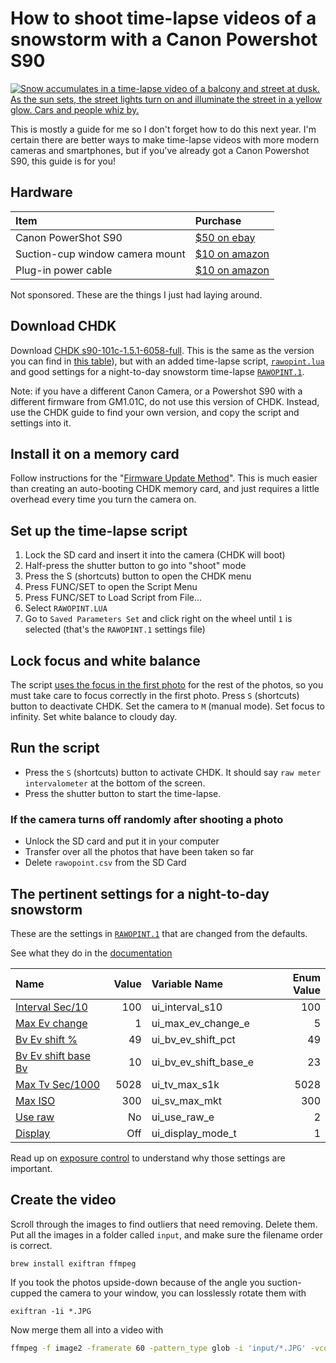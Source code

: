 # How to shoot time-lapse videos of a snowstorm with a Canon Powershot S90

[![Snow accumulates in a time-lapse video of a balcony and street at dusk. As the sun sets, the street lights turn on and illuminate the street in a yellow glow. Cars and people whiz by.](snowy-dusk.gif)](https://www.youtube.com/watch?v=gHC3DE4PHYs)

This is mostly a guide for me so I don't forget how to do this next year. I'm certain there are better ways to make time-lapse videos with more modern cameras and smartphones, but if you've already got a Canon Powershot S90, this guide is for you!

## Hardware

| Item                            | Purchase            |
| :------------------------------ | :------------------ |
| Canon PowerShot S90             | [$50 on ebay][9]    |
| Suction-cup window camera mount | [$10 on amazon][10] |
| Plug-in power cable             | [$10 on amazon][11] |

[9]: https://www.ebay.com/sch/i.html?_from=R40&_nkw=canon+powershot+s90&_sacat=31388&rt=nc&LH_All=1
[10]: https://www.amazon.com/iSportgo-Suction-Different-KDLINKS-Cameras/dp/B06ZZW2Q77/ref=sr_1_5?keywords=suction+cup+camera+mount&qid=1643692702&sr=8-5
[11]: https://www.amazon.com/gp/product/B005FEIWIS/ref=ppx_yo_dt_b_search_asin_title?ie=UTF8&psc=1

Not sponsored. These are the things I just had laying around.

## Download CHDK

Download [CHDK s90-101c-1.5.1-6058-full](s90-101c-1). This is the same as the version you can find in [this table](http://mighty-hoernsche.de)), but with an added time-lapse script, [`rawopint.lua`](s90-101c-1/CHDK/SCRIPTS/rawopint.lua) and good settings for a night-to-day snowstorm time-lapse [`RAWOPINT.1`](s90-101c-1/CHDK/DATA/RAWOPINT.1).

Note: if you have a different Canon Camera, or a Powershot S90 with a different firmware from GM1.01C, do not use this version of CHDK. Instead, use the CHDK guide to find your own version, and copy the script and settings into it.

## Install it on a memory card

Follow instructions for the "[Firmware Update Method](https://chdk.fandom.com/wiki/Prepare_your_SD_card#Firmware_Update_Method.2A)". This is much easier than creating an auto-booting CHDK memory card, and just requires a little overhead every time you turn the camera on.

## Set up the time-lapse script

1. Lock the SD card and insert it into the camera (CHDK will boot)
2. Half-press the shutter button to go into "shoot" mode
3. Press the S (shortcuts) button to open the CHDK menu
4. Press FUNC/SET to open the Script Menu
5. Press FUNC/SET to Load Script from File...
6. Select `RAWOPINT.LUA`
7. Go to `Saved Parameters Set` and click right on the wheel until `1` is selected (that's the `RAWOPINT.1` settings file)

## Lock focus and white balance

The script [uses the focus in the first photo](https://github.com/reyalpchdk/chdkscripts/tree/main/src/rawopint#metering-and-exposure-control) for the rest of the photos, so you must take care to focus correctly in the first photo. Press `S` (shortcuts) button to deactivate CHDK. Set the camera to `M` (manual mode). Set focus to infinity. Set white balance to cloudy day.

## Run the script

- Press the `S` (shortcuts) button to activate CHDK. It should say `raw meter intervalometer` at the bottom of the screen.
- Press the shutter button to start the time-lapse.

### If the camera turns off randomly after shooting a photo

- Unlock the SD card and put it in your computer
- Transfer over all the photos that have been taken so far
- Delete `rawopoint.csv` from the SD Card

## The pertinent settings for a night-to-day snowstorm

These are the settings in [`RAWOPINT.1`](RAWOPINT.1) that are changed from the defaults.

See what they do in the [documentation](https://github.com/reyalpchdk/chdkscripts/tree/main/src/rawopint#Bv__Ev_Shift)

| Name                     | Value | Variable Name         | Enum Value |
| :----------------------- | ----: | :-------------------- | ---------: |
| [Interval Sec/10][1]     |   100 | ui_interval_s10       |        100 |
| [Max Ev change][2]       |     1 | ui_max_ev_change_e    |          5 |
| [Bv Ev shift %][3]       |    49 | ui_bv_ev_shift_pct    |         49 |
| [Bv Ev shift base Bv][4] |    10 | ui_bv_ev_shift_base_e |         23 |
| [Max Tv Sec/1000][5]     |  5028 | ui_tv_max_s1k         |       5028 |
| [Max ISO][6]             |   300 | ui_sv_max_mkt         |        300 |
| [Use raw][7]             |    No | ui_use_raw_e          |          2 |
| [Display][8]             |   Off | ui_display_mode_t     |          1 |

[1]: https://github.com/reyalpchdk/chdkscripts/tree/main/src/rawopint#Interval_sec10
[2]: https://github.com/reyalpchdk/chdkscripts/tree/main/src/rawopint#Max_Ev_change
[3]: https://github.com/reyalpchdk/chdkscripts/tree/main/src/rawopint#Bv_Ev_shift_
[4]: https://github.com/reyalpchdk/chdkscripts/tree/main/src/rawopint#bv-ev-shift-base-ev
[5]: https://github.com/reyalpchdk/chdkscripts/tree/main/src/rawopint#max-tv-sec1000
[6]: https://github.com/reyalpchdk/chdkscripts/tree/main/src/rawopint#max-iso
[7]: https://github.com/reyalpchdk/chdkscripts/tree/main/src/rawopint#Use_CHDK_raw
[8]: https://github.com/reyalpchdk/chdkscripts/tree/main/src/rawopint#display

Read up on [exposure control](https://github.com/reyalpchdk/chdkscripts/tree/main/src/rawopint#metering-and-exposure-control) to understand why those settings are important.

## Create the video

Scroll through the images to find outliers that need removing. Delete them. Put all the images in a folder called `input`, and make sure the filename order is correct.

```
brew install exiftran ffmpeg
```

If you took the photos upside-down because of the angle you suction-cupped the camera to your window, you can losslessly rotate them with

```
exiftran -1i *.JPG
```

Now merge them all into a video with

```bash
ffmpeg -f image2 -framerate 60 -pattern_type glob -i 'input/*.JPG' -vcodec libx264 -crf 18 -preset slow output.mp4
```
